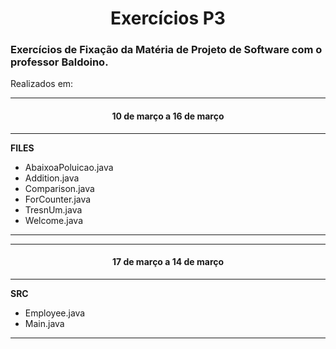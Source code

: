 <h1 align ="center"> Exercícios P3</h1>

<h3> Exercícios de Fixação da Matéria de Projeto de Software com o professor Baldoino. </h3>

Realizados em:

***
<h4 align="center"> 10 de março a 16 de março </h4>

***

**FILES**

- AbaixoaPoluicao.java
- Addition.java
- Comparison.java
- ForCounter.java
- TresnUm.java
- Welcome.java

***

***
<h4 align="center"> 17 de março a 14 de março </h4>

***

**SRC**

- Employee.java
- Main.java

***

